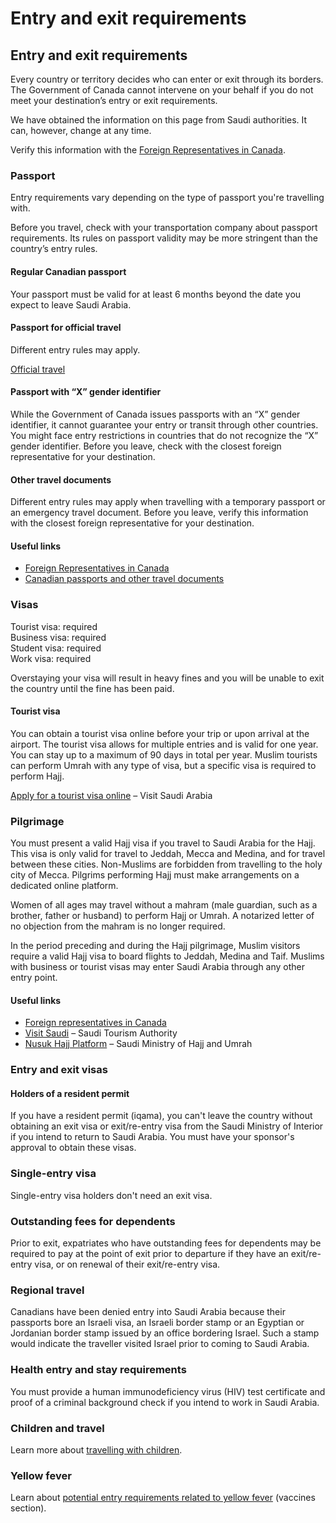# Entry and exit requirements

## Entry and exit requirements

Every country or territory decides who can enter or exit through its borders. The Government of Canada cannot intervene on your behalf if you do not meet your destination’s entry or exit requirements.

We have obtained the information on this page from Saudi authorities. It can, however, change at any time.

Verify this information with the [Foreign Representatives in Canada](https://www.international.gc.ca/protocol-protocole/reps.aspx?lang=eng).

### Passport

Entry requirements vary depending on the type of passport you're travelling with.

Before you travel, check with your transportation company about passport requirements. Its rules on passport validity may be more stringent than the country’s entry rules.

#### Regular Canadian passport

Your passport must be valid for at least 6 months beyond the date you expect to leave Saudi Arabia.

#### Passport for official travel

Different entry rules may apply.

[Official travel](https://www.canada.ca/en/immigration-refugees-citizenship/services/canadian-passports/official-travel.html)

#### Passport with “X” gender identifier

While the Government of Canada issues passports with an “X” gender identifier, it cannot guarantee your entry or transit through other countries. You might face entry restrictions in countries that do not recognize the “X” gender identifier. Before you leave, check with the closest foreign representative for your destination.

#### Other travel documents

Different entry rules may apply when travelling with a temporary passport or an emergency travel document. Before you leave, verify this information with the closest foreign representative for your destination.

#### Useful links

* [Foreign Representatives in Canada](https://www.international.gc.ca/protocol-protocole/reps.aspx?lang=eng)
* [Canadian passports and other travel documents](http://www.canada.ca/passport)

### Visas

Tourist visa: required   
Business visa: required   
Student visa: required   
Work visa: required

Overstaying your visa will result in heavy fines and you will be unable to exit the country until the fine has been paid.

#### Tourist visa

You can obtain a tourist visa online before your trip or upon arrival at the airport. The tourist visa allows for multiple entries and is valid for one year. You can stay up to a maximum of 90 days in total per year. Muslim tourists can perform Umrah with any type of visa, but a specific visa is required to perform Hajj.

[Apply for a tourist visa online](https://visa.visitsaudi.com/) – Visit Saudi Arabia

### Pilgrimage

You must present a valid Hajj visa if you travel to Saudi Arabia for the Hajj. This visa is only valid for travel to Jeddah, Mecca and Medina, and for travel between these cities. Non-Muslims are forbidden from travelling to the holy city of Mecca. Pilgrims performing Hajj must make arrangements on a dedicated online platform.

Women of all ages may travel without a mahram (male guardian, such as a brother, father or husband) to perform Hajj or Umrah. A notarized letter of no objection from the mahram is no longer required.

In the period preceding and during the Hajj pilgrimage, Muslim visitors require a valid Hajj visa to board flights to Jeddah, Medina and Taif. Muslims with business or tourist visas may enter Saudi Arabia through any other entry point.

#### Useful links

* [Foreign representatives in Canada](https://www.international.gc.ca/protocol-protocole/reps.aspx?lang=eng&_ga=2.256234827.1712953064.1710160261-33860031.1709822302)
* [Visit Saudi](https://www.visitsaudi.com/en/travel-regulations) – Saudi Tourism Authority
* [Nusuk Hajj Platform](https://hajj.nusuk.sa/) – Saudi Ministry of Hajj and Umrah

### Entry and exit visas

#### Holders of a resident permit

If you have a resident permit (iqama), you can't leave the country without obtaining an exit visa or exit/re-entry visa from the Saudi Ministry of Interior if you intend to return to Saudi Arabia. You must have your sponsor's approval to obtain these visas.

### Single-entry visa

Single-entry visa holders don't need an exit visa.

### Outstanding fees for dependents

Prior to exit, expatriates who have outstanding fees for dependents may be required to pay at the point of exit prior to departure if they have an exit/re-entry visa, or on renewal of their exit/re-entry visa.

### Regional travel

Canadians have been denied entry into Saudi Arabia because their passports bore an Israeli visa, an Israeli border stamp or an Egyptian or Jordanian border stamp issued by an office bordering Israel. Such a stamp would indicate the traveller visited Israel prior to coming to Saudi Arabia.

### Health entry and stay requirements

You must provide a human immunodeficiency virus (HIV) test certificate and proof of a criminal background check if you intend to work in Saudi Arabia.

### Children and travel

Learn more about [travelling with children](http://travel.gc.ca/travelling/children).

### Yellow fever

Learn about [potential entry requirements related to yellow fever](#health) (vaccines section).